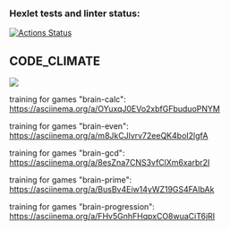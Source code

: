 ### Hexlet tests and linter status:
[![Actions Status](https://github.com/BananaCat1337/frontend-project-44/actions/workflows/hexlet-check.yml/badge.svg)](https://github.com/BananaCat1337/frontend-project-44/actions)
## CODE_CLIMATE
<a href="https://codeclimate.com/github/BananaCat1337/frontend-project-44/maintainability"><img src="https://api.codeclimate.com/v1/badges/fc018fb0c3d143688c24/maintainability" /></a>

training for games "brain-calc": https://asciinema.org/a/OYuxqJ0EVo2xbfGFbuduoPNYM

training for games "brain-even": https://asciinema.org/a/m8JkCJlvrv72eeQK4boI2lgfA

training for games "brain-gcd": https://asciinema.org/a/8esZna7CNS3vfClXm6xarbr2I

training for games "brain-prime": https://asciinema.org/a/BusBv4Eiw14yWZ19GS4FAIbAk

training for games "brain-progression": https://asciinema.org/a/FHv5GnhFHqpxCO8wuaCiT6jRI